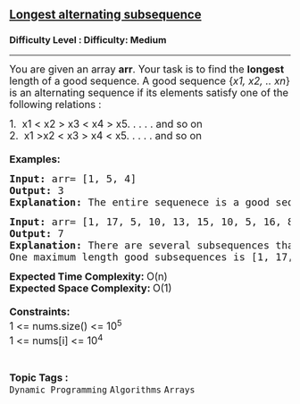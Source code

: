 <h2><a href="https://www.geeksforgeeks.org/problems/longest-alternating-subsequence5951/1">Longest alternating subsequence</a></h2><h3>Difficulty Level : Difficulty: Medium</h3><hr><div class="problems_problem_content__Xm_eO"><p><span style="font-size: 18px;">You are given an array <strong>arr</strong>. </span><span style="font-size: 18px;">Your task is to find the <strong>longest </strong>length of a good sequence. </span><span style="font-size: 18px;">A good sequence {<em>x1, x2, .. xn</em>} is an alternating sequence if its elements satisfy one of the following relations :</span></p>
<p><span style="font-size: 18px;">1.&nbsp; x1 &lt; x2 &gt; x3 &lt; x4 &gt; x5. . . . . and so on<br></span><span style="font-size: 18px;">2.&nbsp; x1 &gt;x2 &lt; x3 &gt; x4 &lt; x5. . . . . and so on<br><br><strong>Examples:</strong></span></p>
<pre><span style="font-size: 18px;"><strong>Input: </strong>arr= [1, 5, 4]
<strong>Output: </strong>3
<strong>Explanation: </strong>The entire sequenece is a good sequence.</span></pre>
<pre><span style="font-size: 18px;"><strong>Input: </strong>arr= [</span><span style="font-size: 18px;">1, 17, 5, 10, 13, 15, 10, 5, 16, 8]
<strong>Output: </strong>7
<strong>Explanation: </strong>There are several subsequences that achieve this length. 
One maximum length good subsequences is [1, 17, 10, 13, 10, 16, 8].</span>
</pre>
<p><span style="font-size: 18px;"><strong>Expected Time Complexity:&nbsp;</strong>O(n)<br><strong>Expected Space Complexity:&nbsp;</strong>O(1)<br><br><strong>Constraints:<br></strong>1 &lt;= nums.size() &lt;= 10<sup>5&nbsp;</sup><strong><br></strong></span><span style="font-size: 18px;">1 &lt;= nums[i] &lt;= 10<sup>4&nbsp;</sup><sup><br></sup></span></p></div><br><p><span style=font-size:18px><strong>Topic Tags : </strong><br><code>Dynamic Programming</code>&nbsp;<code>Algorithms</code>&nbsp;<code>Arrays</code>&nbsp;